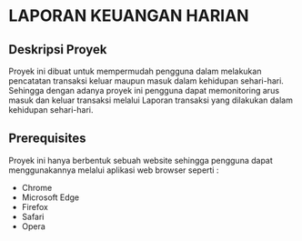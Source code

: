 # LAPORAN KEUANGAN HARIAN  

## Deskripsi Proyek
Proyek ini dibuat untuk mempermudah pengguna dalam melakukan pencatatan transaksi keluar maupun masuk dalam kehidupan sehari-hari. 
Sehingga dengan adanya proyek ini pengguna dapat memonitoring arus masuk dan keluar transaksi melalui Laporan transaksi yang dilakukan dalam kehidupan sehari-hari. 

## Prerequisites
Proyek ini hanya berbentuk sebuah website sehingga pengguna dapat menggunakannya melalui aplikasi web browser seperti :
- Chrome
- Microsoft Edge
- Firefox
- Safari
- Opera


